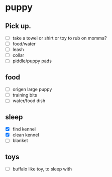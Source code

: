 # puppy

## Pick up.
- [ ] take a towel or shirt or toy to rub on momma?
- [ ] food/water
- [ ] leash
- [ ] collar
- [ ] piddle/puppy pads

## food
  - [ ] origen large puppy
  - [ ] training bits
  - [ ] water/food dish
  
## sleep
  - [x] find kennel
  - [x] clean kennel
  - [ ] blanket
  
## toys
  - [ ] buffalo like toy, to sleep with
  

